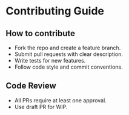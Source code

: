 # Contributing Guide

## How to contribute

- Fork the repo and create a feature branch.
- Submit pull requests with clear description.
- Write tests for new features.
- Follow code style and commit conventions.

## Code Review

- All PRs require at least one approval.
- Use draft PR for WIP.
